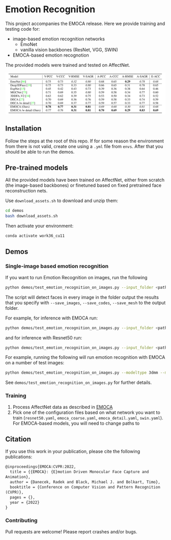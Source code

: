 # Emotion Recognition 

This project accompanies the EMOCA release. Here we provide training and testing code for: 
- image-based emotion recognition networks 
    - EmoNet 
    - vanilla vision backbones (ResNet, VGG, SWIN)
- EMOCA-based emotion recognotion 

The provided models were trained and tested on AffectNet.

 ![emotion_recog](emotion_recognition.png)

## Installation 
Follow the steps at the root of this repo. If for some reason the environment from there is not valid, create one using a `.yml` file from `envs`. After that you should be able to run the demos. 

## Pre-trained models 
All the provided models have been trained on AffectNet, either from scratch (the image-based backbones) or finetuned based on fixed pretrained face reconstruction nets. 

Use `download_assets.sh` to download and unzip them: 
```bash
cd demos 
bash download_assets.sh
```

Then activate your environment: 
```bash
conda activate work36_cu11
```


## Demos 

### Single-image based emotion recognition 

If you want to run Emotion Recognition on images, run the following
```bash 
python demos/test_emotion_recognition_on_images.py --input_folder <path_to_images> --output_folder <set_your_output_path>  --modeltype (image|3dmm) --model_name (ResNet50|SWIN-B|EMOCA-emorec|EMOCA_detail-emorec)
```
The script will detect faces in every image in the folder output the results that you specify with `--save_images`, `--save_codes`, `--save_mesh` to the output folder. 

For example, for inference with EMOCA run: 
```bash 
python demos/test_emotion_recognition_on_images.py --input_folder <path_to_images> --output_folder <set_your_output_path>  --modeltype 3dmm --model_name EMOCA-emorec
```

and for inference with Resnet50 run: 
```bash 
python demos/test_emotion_recognition_on_images.py --input_folder <path_to_images> --output_folder <set_your_output_path>  --modeltype image --model_name ResNet50
```

For example, running the following will run emotion recognition with EMOCA on a number of test images: 

```bash 
python demos/test_emotion_recognition_on_images.py --modeltype 3dmm --model_name EMOCA-emorec
```

See `demos/test_emotion_recognition_on_images.py` for further details.

<!-- ### Video-based emotion recognition  -->


### Training 
1. Process AffectNet data as described in [EMOCA](../EMOCA)
2. Pick one of the configuration files based on what network you want to train (`resnet50.yaml`, `emoca_coarse.yaml`, `emoca_detail.yaml`, `swin.yaml`). For EMOCA-based models, you will need to change paths to 

## Citation 
If you use this work in your publication, please cite the following publications: 
```
@inproceedings{EMOCA:CVPR:2022,
  title = {{EMOCA}: {E}motion Driven Monocular Face Capture and Animation},
  author = {Danecek, Radek and Black, Michael J. and Bolkart, Timo},
  booktitle = {Conference on Computer Vision and Pattern Recognition (CVPR)},
  pages = {},
  year = {2022}
}
```

### Contributing 
Pull requests are welcome! Please report crashes and/or bugs.
